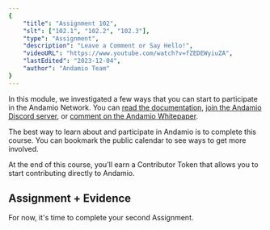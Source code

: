```yaml
---
{
    "title": "Assignment 102",
    "slt": ["102.1", "102.2", "102.3"],
    "type": "Assignment",
    "description": "Leave a Comment or Say Hello!",
    "videoURL": "https://www.youtube.com/watch?v=fZEDEWyiuZA",
    "lastEdited": "2023-12-04",
    "author": "Andamio Team"
}
---
```


In this module, we investigated a few ways that you can start to participate in the Andamio Network. You can [read the documentation](), [join the Andamio Discord server](), or [comment on the Andamio Whitepaper]().

The best way to learn about and participate in Andamio is to complete this course. You can bookmark the public calendar to see ways to get more involved.

At the end of this course, you'll earn a Contributor Token that allows you to start contributing directly to Andamio.

## Assignment + Evidence
For now, it's time to complete your second Assignment. 
